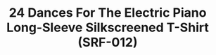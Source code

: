 ---
ee_id_thing: '4139'
site: '1'
type: '2'
inv_num: 2013-219
add_credit: Cory Arcangel for Arcangel Surfware
url: 2013-219-24-dances-for-the-electric-piano-long-sleeve-silkscreened-t-shirt
title: 24 Dances For The Electric Piano Long-Sleeve Silkscreened T-Shirt (SRF-012)
year: '2014'
display_year: '2013'
medium: Shirt
dims: One size fits mosts
pitch: Tee for the 24 Dances suite of piano compositions.
ps:
live_url:
youtube:
related_code:
imgs: 24-dances-shirt-2013-219-full-1-database-ih.jpg
subheading:
download:
commission:
related: "[4138] [2013-115-24-Dances-For-The-Electric-Piano] 2013-015 24 Dances For
  The Electric Piano (SRF-001)"
layout: things-i-made
---